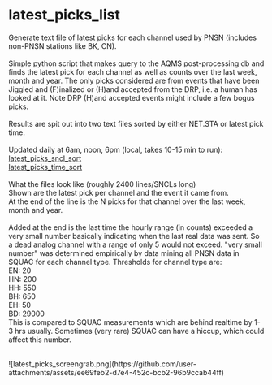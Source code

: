 # latest_picks_list
Generate text file of latest picks for each channel used by PNSN (includes non-PNSN stations like BK, CN).
<br>
<br>
Simple python script that makes query to the AQMS post-processing db and finds the latest pick for each channel as well as counts over the last week, month and year.  The only picks considered are from events that have been Jiggled and (F)inalized or (H)and accepted from the DRP, i.e. a human has looked at it.  Note DRP (H)and accepted events might include a few bogus picks.
<br>
<br>
Results are spit out into two text files sorted by either NET.STA or latest pick time.
<br>
<br>
Updated daily at 6am, noon, 6pm (local, takes 10-15 min to run):
<br>
[latest_picks_sncl_sort](https://seismo.ess.washington.edu/~ahutko/latest_picks_sncl_sort)
<br>
[latest_picks_time_sort](https://seismo.ess.washington.edu/~ahutko/latest_picks_time_sort)
<br>
<br>
What the files look like (roughly 2400 lines/SNCLs long)
<br>
Shown are the latest pick per channel and the event it came from.
<br>
At the end of the line is the N picks for that channel over the last week, month and year.
<br>
<br>
Added at the end is the last time the hourly range (in counts) exceeded a very small number basically indicating when the last real data was sent.  So a dead analog channel with a range of only 5 would not exceed.  "very small number" was determined empirically by data mining all PNSN data in SQUAC for each channel type.  Thresholds for channel type are:
<br>
EN: 20
<br>
HN: 200
<br>
HH: 550
<br>
BH: 650
<br>
EH: 50
<br>
BD:
29000
<br>
This is compared to SQUAC measurements which are behind realtime by 1-3 hrs usually.  Sometimes (very rare) SQUAC can have a hiccup, which could affect this number.

<br>
![latest_picks_screengrab.png](https://github.com/user-attachments/assets/ee69feb2-d7e4-452c-bcb2-96b9ccab44ff)
<br>

